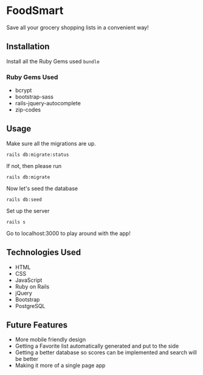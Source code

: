 # FoodSmart

Save all your grocery shopping lists in a convenient way!

## Installation
Install all the Ruby Gems used
`bundle`

### Ruby Gems Used
* bcrypt
* bootstrap-sass
* rails-jquery-autocomplete
* zip-codes

## Usage
Make sure all the migrations are up.

`rails db:migrate:status`

If not, then please run

`rails db:migrate`

Now let's seed the database

`rails db:seed`

Set up the server

`rails s`

Go to localhost:3000 to play around with the app!

## Technologies Used
* HTML
* CSS
* JavaScript
* Ruby on Rails
* jQuery
* Bootstrap
* PostgreSQL

## Future Features
* More mobile friendly design
* Getting a Favorite list automatically generated and put to the side
* Getting a better database so scores can be implemented and search will be better
* Making it more of a single page app
